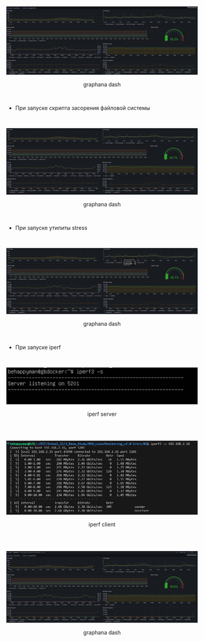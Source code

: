 <center>
<br>

![graphana_connect](./img/1.PNG)

graphana dash

<br>
</center>

- При запуске скрипта засорения файловой системы

<center>
<br>

![graphana_connect](./img/2.PNG)

graphana dash

<br>
</center>

- При запуске утилиты stress

<center>
<br>

![graphana_connect](./img/3.PNG)

graphana dash

<br>
</center>

- При запуске iperf

<center>
<br>

![server](./img/4.PNG)

iperf server

<br>
</center>

<center>
<br>

![client](./img/6.PNG)

iperf client

<br>
</center>

<center>
<br>

![graphana_connect](./img/5.PNG)

graphana dash

<br>
</center>